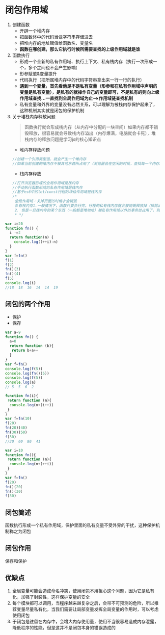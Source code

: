 # 闭包作用域  
1. 创建函数  
	+ 开辟一个堆内存
	+ 把函数体中的代码当做字符串存储进去
	+ 把堆内存的地址赋值给函数名、变量名
	+ **函数在哪创建，那么它执行时候所需要查找的上级作用域就是谁**
2. 函数执行
	+ 形成一个全新的私有作用域、执行上下文、私有栈内存（执行一次形成一个，多个之间也不会产生影响）
	+ 形参赋值&变量提升
	+ 代码执行（把所属堆内存中的代码字符串拿出来一行一行的执行）
	+ **遇到一个变量，首先看他是不是私有变量（形参和在私有作用域中声明的变量是私有变量），是私有的就操作自己的变量即可，不是私有的则向上级作用域查找...一直找到全局作用域为止-->作用域链查找机制**
	+ 私有变量和外界的变量没有必然关系，可以理解为被栈内存保护起来了，这种机制其实就是闭包的保护机制
3. 关于堆栈内存释放问题
    > 函数执行就会形成栈内存（从内存中分配的一块空间）如果内存都不销毁释放，很容易就会导致栈内存溢出（内存爆满，电脑就会卡死），堆栈内存的释放问题是学习js的核心知识点
    + 堆内存释放问题
    ```javascript
    //创建一个引用类型值，就会产生一个堆内存
    //如果当前创建的堆内存不被其他东西所占用了（浏览器会在空闲的时候，查找每一个内存的引用状况，不被占用的都会给回收释放掉），则会释放
    ```
    + 栈内存释放
    ```javascript
    //打开浏览器形成的全局作用域是栈内存
    //手动执行函数形成的私有作用域是栈内存
    //基于es6中的let/const行程的块级作用域是栈内存
    /*
     全局作用域：关掉页面的时候才会销毁
     私有栈内存1.一般情况下，函数只要执行完，行程的私有栈内存就会被销毁释放掉（排除出现无限递归，无限死循环的模式）
     2. 但是一旦栈内存的某个东西（一般都是堆地址）被私有作用域以外的事务给占用了，则当前私有栈内存不能立即被销毁释放（特点，私有作用域中的私有变量等信息也保留下来了）
     * */
 
    ```
```javascript
var i=20
function fn() {
  i -=2
  return function(n) {
    console.log((++i)-n)
  }
}
var f=fn()
f(1)
f(2)
fn()(3)
fn()(4)
f(5)
console.log(i)
//18  18  16  14  14  19  
```

## 闭包的两个作用
  + 保护
  + 保存
```javascript
var a=9
function fn() {
  a=0
  return function (b){
   return b+a++
  }
}
var f=fn()
console.log(f(5))
console.log(fn()(5))
console.log(f(5))
console.log(a)
// 5  5  6  2
```
```javascript
function fn(i){
 return function (n){
  console.log(n+(i++))
 }
}
var f=fn(10)
f(20)
fn(20)(40)
fn(30)(50)
f(30)
//30  60  80  41
```

```javascript
var i=10
function fn(){
 return function (n){
  console.log(n+(++i))
 }
}
var f=fn()
f(20)
fn()(20)
fn()(30)
f(30)
```

## 闭包简述
函数执行形成一个私有作用域，保护里面的私有变量不受外界的干扰，这种保护机制称之为闭包

## 闭包作用
保存和保护

## 优缺点
1. 全局变量可能会造成命名冲突，使用闭包不用担心这个问题，因为它是私有化，加强了封装性，这样保护变量的安全
2. 每个模块都可以调用，当程序越来越复杂之后，会带不可预测的危险，所以推荐变量尽量私有化，当我们需要让局部变量发挥全局变量的作用时，可以考虑使用闭包
3. 于闭包是驻留在内存中，会增大内存使用量，使用不当很容易造成内存泄露，降低程序的性能，但是这并不是闭包本身的错误造成的